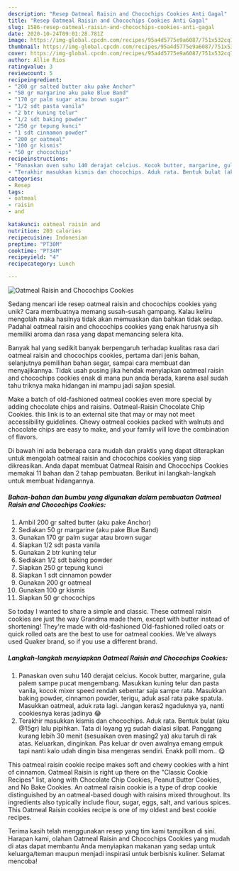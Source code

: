 ```yaml
---
description: "Resep Oatmeal Raisin and Chocochips Cookies Anti Gagal"
title: "Resep Oatmeal Raisin and Chocochips Cookies Anti Gagal"
slug: 1586-resep-oatmeal-raisin-and-chocochips-cookies-anti-gagal
date: 2020-10-24T09:01:28.781Z
image: https://img-global.cpcdn.com/recipes/95a4d5775e9a6087/751x532cq70/oatmeal-raisin-and-chocochips-cookies-foto-resep-utama.jpg
thumbnail: https://img-global.cpcdn.com/recipes/95a4d5775e9a6087/751x532cq70/oatmeal-raisin-and-chocochips-cookies-foto-resep-utama.jpg
cover: https://img-global.cpcdn.com/recipes/95a4d5775e9a6087/751x532cq70/oatmeal-raisin-and-chocochips-cookies-foto-resep-utama.jpg
author: Allie Rios
ratingvalue: 3
reviewcount: 5
recipeingredient:
- "200 gr salted butter aku pake Anchor"
- "50 gr margarine aku pake Blue Band"
- "170 gr palm sugar atau brown sugar"
- "1/2 sdt pasta vanila"
- "2 btr kuning telur"
- "1/2 sdt baking powder"
- "250 gr tepung kunci"
- "1 sdt cinnamon powder"
- "200 gr oatmeal"
- "100 gr kismis"
- "50 gr chocochips"
recipeinstructions:
- "Panaskan oven suhu 140 derajat celcius. Kocok butter, margarine, gula palem sampe pucat mengembang. Masukkan kuning telur dan pasta vanila, kocok mixer speed rendah sebentar saja sampe rata. Masukkan baking powder, cinnamon powder, terigu, aduk asal rata pake spatula. Masukkan oatmeal, aduk rata lagi. Jangan keras2 ngaduknya ya, nanti cookiesnya keras jadinya 😂"
- "Terakhir masukkan kismis dan chocochips. Aduk rata. Bentuk bulat (aku @15gr) lalu pipihkan. Tata di loyang yg sudah dialasi silpat. Panggang kurang lebih 30 menit (sesuaikan oven masing2 ya) aku taruh di rak atas. Keluarkan, dinginkan. Pas keluar dr oven awalnya emang empuk tapi nanti kalo udah dingin bisa mengeras sendiri. Enakk polll mom.. 😋"
categories:
- Resep
tags:
- oatmeal
- raisin
- and

katakunci: oatmeal raisin and 
nutrition: 203 calories
recipecuisine: Indonesian
preptime: "PT30M"
cooktime: "PT34M"
recipeyield: "4"
recipecategory: Lunch

---
```



![Oatmeal Raisin and Chocochips Cookies](https://img-global.cpcdn.com/recipes/95a4d5775e9a6087/751x532cq70/oatmeal-raisin-and-chocochips-cookies-foto-resep-utama.jpg)

Sedang mencari ide resep oatmeal raisin and chocochips cookies yang unik? Cara membuatnya memang susah-susah gampang. Kalau keliru mengolah maka hasilnya tidak akan memuaskan dan bahkan tidak sedap. Padahal oatmeal raisin and chocochips cookies yang enak harusnya sih memiliki aroma dan rasa yang dapat memancing selera kita.

Banyak hal yang sedikit banyak berpengaruh terhadap kualitas rasa dari oatmeal raisin and chocochips cookies, pertama dari jenis bahan, selanjutnya pemilihan bahan segar, sampai cara membuat dan menyajikannya. Tidak usah pusing jika hendak menyiapkan oatmeal raisin and chocochips cookies enak di mana pun anda berada, karena asal sudah tahu triknya maka hidangan ini mampu jadi sajian spesial.

Make a batch of old-fashioned oatmeal cookies even more special by adding chocolate chips and raisins. Oatmeal-Raisin Chocolate Chip Cookies. this link is to an external site that may or may not meet accessibility guidelines. Chewy oatmeal cookies packed with walnuts and chocolate chips are easy to make, and your family will love the combination of flavors.


Di bawah ini ada beberapa cara mudah dan praktis yang dapat diterapkan untuk mengolah oatmeal raisin and chocochips cookies yang siap dikreasikan. Anda dapat membuat Oatmeal Raisin and Chocochips Cookies memakai 11 bahan dan 2 tahap pembuatan. Berikut ini langkah-langkah untuk membuat hidangannya.

<!--inarticleads1-->

##### Bahan-bahan dan bumbu yang digunakan dalam pembuatan Oatmeal Raisin and Chocochips Cookies:

1. Ambil 200 gr salted butter (aku pake Anchor)
1. Sediakan 50 gr margarine (aku pake Blue Band)
1. Gunakan 170 gr palm sugar atau brown sugar
1. Siapkan 1/2 sdt pasta vanila
1. Gunakan 2 btr kuning telur
1. Sediakan 1/2 sdt baking powder
1. Siapkan 250 gr tepung kunci
1. Siapkan 1 sdt cinnamon powder
1. Gunakan 200 gr oatmeal
1. Gunakan 100 gr kismis
1. Siapkan 50 gr chocochips


So today I wanted to share a simple and classic. These oatmeal raisin cookies are just the way Grandma made them, except with butter instead of shortening! They&#39;re made with old-fashioned Old-fashioned rolled oats or quick rolled oats are the best to use for oatmeal cookies. We&#39;ve always used Quaker brand, so if you use a different brand. 

<!--inarticleads2-->

##### Langkah-langkah menyiapkan Oatmeal Raisin and Chocochips Cookies:

1. Panaskan oven suhu 140 derajat celcius. Kocok butter, margarine, gula palem sampe pucat mengembang. Masukkan kuning telur dan pasta vanila, kocok mixer speed rendah sebentar saja sampe rata. Masukkan baking powder, cinnamon powder, terigu, aduk asal rata pake spatula. Masukkan oatmeal, aduk rata lagi. Jangan keras2 ngaduknya ya, nanti cookiesnya keras jadinya 😂
1. Terakhir masukkan kismis dan chocochips. Aduk rata. Bentuk bulat (aku @15gr) lalu pipihkan. Tata di loyang yg sudah dialasi silpat. Panggang kurang lebih 30 menit (sesuaikan oven masing2 ya) aku taruh di rak atas. Keluarkan, dinginkan. Pas keluar dr oven awalnya emang empuk tapi nanti kalo udah dingin bisa mengeras sendiri. Enakk polll mom.. 😋


This oatmeal raisin cookie recipe makes soft and chewy cookies with a hint of cinnamon. Oatmeal Raisin is right up there on the &#34;Classic Cookie Recipes&#34; list, along with Chocolate Chip Cookies, Peanut Butter Cookies, and No Bake Cookies. An oatmeal raisin cookie is a type of drop cookie distinguished by an oatmeal-based dough with raisins mixed throughout. Its ingredients also typically include flour, sugar, eggs, salt, and various spices. This Oatmeal Raisin cookies recipe is one of my oldest and best cookie recipes. 

Terima kasih telah menggunakan resep yang tim kami tampilkan di sini. Harapan kami, olahan Oatmeal Raisin and Chocochips Cookies yang mudah di atas dapat membantu Anda menyiapkan makanan yang sedap untuk keluarga/teman maupun menjadi inspirasi untuk berbisnis kuliner. Selamat mencoba!
